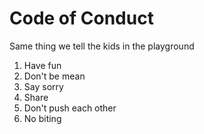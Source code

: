 Code of Conduct
===============

Same thing we tell the kids in the playground

1. Have fun
2. Don't be mean
3. Say sorry
4. Share
5. Don't push each other
6. No biting
